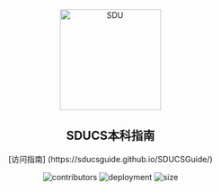 <section align="center">
  <img
    alt="SDU"
    src="./docs/public/background.png"
    height="180"
  >

  <h1 align="center"> SDUCS本科指南 </h1>
  [访问指南] (https://sducsguide.github.io/SDUCSGuide/)



  <p>
    <img
      alt="contributors"
      src="https://img.shields.io/github/contributors-anon/SDUCSGuide/SDUCSGuide?style=for-the-badge&logo=github&color=%23181717"
    >
    <img
      alt="deployment"
      src="https://img.shields.io/github/deployments/SDUCSGuide/SDUCSGuide/github-pages?style=for-the-badge&logo=VitePress&logoColor=%23FFFFFF&label=deployment&color=%235C73E7"
    >
    <img
      alt="size"
      src="https://img.shields.io/github/repo-size/SDUCSGuide/SDUCSGuide?style=for-the-badge&logo=github"
    >
  </p>
</section>
